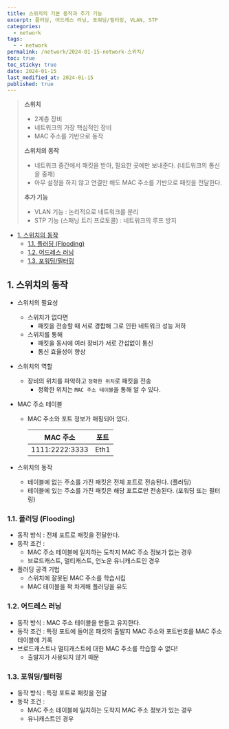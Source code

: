 ```yaml
---
title: 스위치의 기본 동작과 추가 기능
excerpt: 플러딩, 어드레스 러닝, 포워딩/필터링, VLAN, STP
categories:
  - network
tags:
  - - network
permalink: /network/2024-01-15-network-스위치/
toc: true
toc_sticky: true
date: 2024-01-15
last_modified_at: 2024-01-15
published: true
---
```


> **스위치**
>
> - 2계층 장비
> - 네트워크의 가장 핵심적인 장비
> - MAC 주소를 기반으로 동작
>
> **스위치의 동작**
>
> - 네트워크 중간에서 패킷을 받아, 필요한 곳에만 보내준다. (네트워크의 통신을 중재)
> - 아무 설정을 하지 않고 연결만 해도 MAC 주소를 기반으로 패킷을 전달한다.
>
> **추가 기능**
>
> - VLAN 기능 : 논리적으로 네트워크를 분리
> - STP 기능 (스패닝 트리 프로토콜) : 네트워크의 루프 방지

- [1. 스위치의 동작](#1-스위치의-동작)
  - [1.1. 플러딩 (Flooding)](#11-플러딩-flooding)
  - [1.2. 어드레스 러닝](#12-어드레스-러닝)
  - [1.3. 포워딩/필터링](#13-포워딩필터링)

## 1. 스위치의 동작

- 스위치의 필요성
  - 스위치가 없다면
    - 패킷을 전송할 때 서로 경합해 그로 인한 네트워크 성능 저하
  - 스위치를 통해
    - 패킷을 동시에 여러 장비가 서로 간섭없이 통신
    - 통신 효율성이 향상
- 스위치의 역할

  - 장비의 위치를 파악하고 `정확한 위치`로 패킷을 전송
    - 정확한 위치는 `MAC 주소 테이블`을 통해 알 수 있다.

- MAC 주소 테이블

  - MAC 주소와 포트 정보가 매핑되어 있다.

    | MAC 주소       | 포트 |
    | -------------- | ---- |
    | 1111:2222:3333 | Eth1 |

- 스위치의 동작
  - 테이블에 없는 주소를 가진 패킷은 전체 포트로 전송된다. (플러딩)
  - 테이블에 있는 주소를 가진 패킷은 해당 포트로만 전송된다. (포워딩 또는 필터링)

### 1.1. 플러딩 (Flooding)

- 동작 방식 : 전체 포트로 패킷을 전달한다.
- 동작 조건 :
  - MAC 주소 테이블에 일치하는 도착지 MAC 주소 정보가 없는 경우
  - 브로드캐스트, 멀티캐스트, 언노운 유니캐스트인 경우
- 플러딩 공격 기법
  - 스위치에 잘못된 MAC 주소를 학습시킴
  - MAC 테이블을 꽉 차게해 플러딩을 유도

### 1.2. 어드레스 러닝

- 동작 방식 : MAC 주소 테이블을 만들고 유지한다.
- 동작 조건 : 특정 포트에 들어온 패킷의 출발지 MAC 주소와 포트번호를 MAC 주소 테이블에 기록
- 브로드캐스트나 멀티캐스트에 대한 MAC 주소를 학습할 수 없다!
  - 출발지가 사용되지 않기 때문

### 1.3. 포워딩/필터링

- 동작 방식 : 특정 포트로 패킷을 전달
- 동작 조건 :
  - MAC 주소 테이블에 일치하는 도착지 MAC 주소 정보가 있는 경우
  - 유니캐스트인 경우
